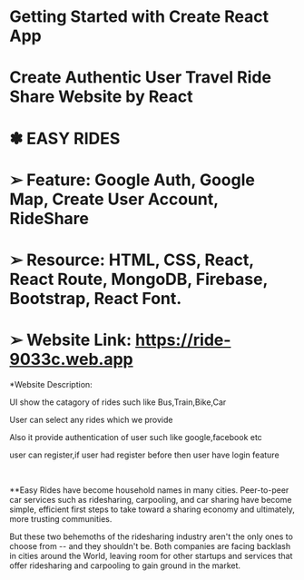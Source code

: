 # Getting Started with Create React App
# Create Authentic User Travel Ride Share Website by React

# ✽ EASY RIDES
# ➢ Feature: Google Auth, Google Map, Create User Account, RideShare
# ➢ Resource: HTML, CSS, React, React Route, MongoDB, Firebase, Bootstrap, React Font.

# ➢ Website Link: https://ride-9033c.web.app

*Website Description:

<p>UI show the catagory of rides such like Bus,Train,Bike,Car<p>
<p>User can select any rides which we provide</p>
<p>Also it provide authentication of user such like google,facebook etc<p>
<p>user can register,if user had register before then user have login feature<p>
<br/>

**Easy Rides have become household names in many cities. Peer-to-peer car services such as ridesharing, carpooling, and car sharing have become simple, efficient first steps to take toward a sharing economy and ultimately, more trusting communities.

But these two behemoths of the ridesharing industry aren't the only ones to choose from -- and they shouldn't be. Both companies are facing backlash in cities around the World, leaving room for other startups and services that offer ridesharing and carpooling to gain ground in the market. 
